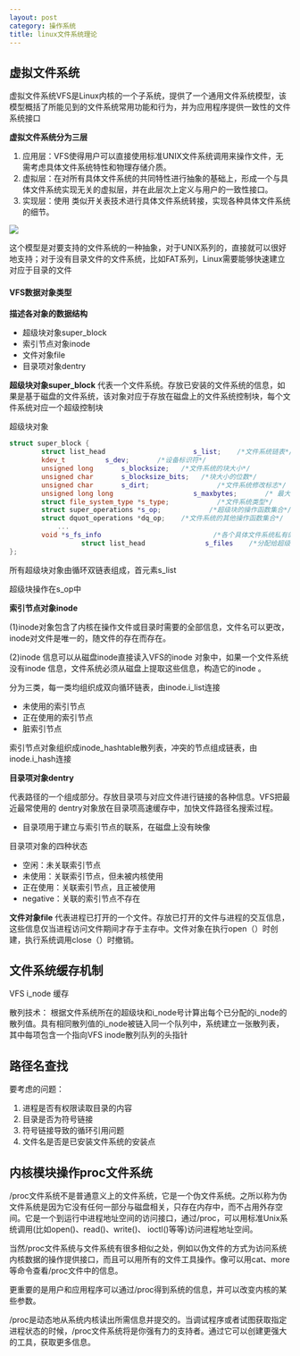 ```yaml
---
layout: post
category: 操作系统
title: linux文件系统理论
---
```


## 虚拟文件系统
虚拟文件系统VFS是Linux内核的一个子系统，提供了一个通用文件系统模型，该模型概括了所能见到的文件系统常用功能和行为，并为应用程序提供一致性的文件系统接口

**虚拟文件系统分为三层**

1. 应用层：VFS使得用户可以直接使用标准UNIX文件系统调用来操作文件，无需考虑具体文件系统特性和物理存储介质。
2. 虚拟层：在对所有具体文件系统的共同特性进行抽象的基础上，形成一个与具体文件系统实现无关的虚拟层，并在此层次上定义与用户的一致性接口。
3. 实现层：使用 类似开关表技术进行具体文件系统转接，实现各种具体文件系统的细节。
 
![](https://i.imgur.com/IsJTp8r.png)

这个模型是对要支持的文件系统的一种抽象，对于UNIX系列的，直接就可以很好地支持；对于没有目录文件的文件系统，比如FAT系列，Linux需要能够快速建立对应于目录的文件

#### VFS数据对象类型
**描述各对象的数据结构**

- 超级块对象super_block
- 索引节点对象inode
- 文件对象file
- 目录项对象dentry

**超级块对象super_block**
代表一个文件系统。存放已安装的文件系统的信息，如果是基于磁盘的文件系统，该对象对应于存放在磁盘上的文件系统控制块，每个文件系统对应一个超级控制块

超级块对象

```c++
struct super_block {
		struct list_head	                  s_list;	 /*文件系统链表*/
		kdev_t			s_dev;       /*设备标识符*/
		unsigned long		s_blocksize;   /*文件系统的块大小*/
		unsigned char		s_blocksize_bits;   /*块大小的位数*/
		unsigned char		s_dirt;                 /*文件系统修改标志*/
		unsigned long long	                  s_maxbytes;       /* 最大文件大小*/
		struct file_system_type	*s_type;            /*文件系统类型*/
		struct super_operations	*s_op;            /*超级块的操作函数集合*/
		struct dquot_operations	*dq_op;    /*文件系统的其他操作函数集合*/
			...
		void *s_fs_info                            /*各个具体文件系统私有的数据结构*/
                  struct list_head	             s_files	/*分配给超级块的文件对象链表*/
};
```

所有超级块对象由循环双链表组成，首元素s_list

超级块操作在s_op中

**索引节点对象inode**

(1)inode对象包含了内核在操作文件或目录时需要的全部信息，文件名可以更改，inode对文件是唯一的，随文件的存在而存在。

(2)inode 信息可以从磁盘inode直接读入VFS的inode 对象中，如果一个文件系统没有inode 信息，文件系统必须从磁盘上提取这些信息，构造它的inode 。

分为三类，每一类均组织成双向循环链表，由inode.i_list连接

- 未使用的索引节点
- 正在使用的索引节点
- 脏索引节点

索引节点对象组织成inode_hashtable散列表，冲突的节点组成链表，由inode.i_hash连接

**目录项对象dentry**

代表路径的一个组成部分。存放目录项与对应文件进行链接的各种信息。VFS把最近最常使用的 dentry对象放在目录项高速缓存中，加快文件路径名搜索过程。

- 目录项用于建立与索引节点的联系，在磁盘上没有映像

目录项对象的四种状态

- 空闲：未关联索引节点
- 未使用：关联索引节点，但未被内核使用
- 正在使用：关联索引节点，且正被使用
- negative：关联的索引节点不存在

**文件对象file**
代表进程已打开的一个文件。存放已打开的文件与进程的交互信息，这些信息仅当进程访问文件期间才存于主存中。文件对象在执行open（）时创建，执行系统调用close（）时撤销。

## 文件系统缓存机制
VFS i_node 缓存

散列技术：
根据文件系统所在的超级块和i_node号计算出每个已分配的i_node的散列值。具有相同散列值的i_node被链入同一个队列中，系统建立一张散列表，其中每项包含一个指向VFS inode散列队列的头指针

## 路径名查找
要考虑的问题：

1. 进程是否有权限读取目录的内容
2. 目录是否为符号链接
3. 符号链接导致的循环引用问题
4. 文件名是否是已安装文件系统的安装点

## 内核模块操作proc文件系统
/proc文件系统不是普通意义上的文件系统，它是一个伪文件系统。之所以称为伪文件系统是因为它没有任何一部分与磁盘相关，只存在内存中，而不占用外存空间。它是一个到运行中进程地址空间的访问接口，通过/proc，可以用标准Unix系统调用(比如open()、read()、write()、 ioctl()等等)访问进程地址空间。

当然/proc文件系统与文件系统有很多相似之处，例如以伪文件的方式为访问系统内核数据的操作提供接口，而且可以用所有的文件工具操作。像可以用cat、more等命令查看/proc文件中的信息。

更重要的是用户和应用程序可以通过/proc得到系统的信息，并可以改变内核的某些参数。

/proc是动态地从系统内核读出所需信息并提交的。当调试程序或者试图获取指定进程状态的时候，/proc文件系统将是你强有力的支持者。通过它可以创建更强大的工具，获取更多信息。

